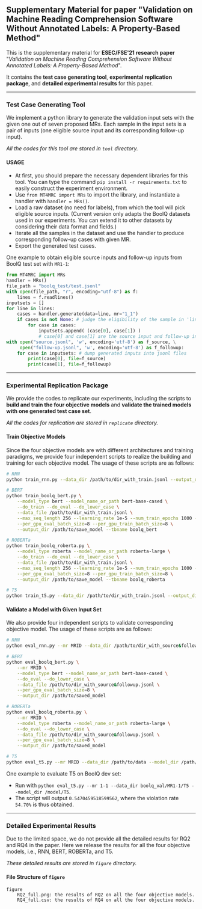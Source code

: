 ## Supplementary Material for paper "Validation on Machine Reading Comprehension Software Without Annotated Labels: A Property-Based Method"

This is the supplementary material for **ESEC/FSE'21 research paper** "*Validation on Machine Reading Comprehension Software Without Annotated Labels: A Property-Based Method*". 

It contains the **test case generating tool**, **experimental replication package**, and **detailed experimental results** for this paper. 

---

### Test Case Generating Tool

We implement a python library to generate the validation input sets with the given one out of seven proposed MRs. Each sample in the input sets is a pair of inputs (one eligible source input and its corresponding follow-up input).

*All the codes for this tool are stored in `tool` directory.*

#### USAGE

* At first, you should prepare the necessary dependent libraries for this tool. You can type the command `pip install -r requirements.txt` to easily construct the experiment environment.
* Use `from MT4MRC import MRs` to import the library, and instantiate a handler with `handler = MRs()`.
* Load a raw dataset (no need for labels), from which the tool will pick eligible source inputs. (Current version only adapts the BoolQ datasets used in our experiments. You can extend it to other datasets by considering their data format and fields.)
* Iterate all the samples in the dataset and use the handler to produce corresponding follow-up cases with given MR.
* Export the generated test cases.

One example to obtain eligible source inputs and follow-up inputs from BoolQ test set with `MR1-1`:
```py
from MT4MRC import MRs
handler = MRs()
file_path = "boolq_test/test.jsonl"
with open(file_path, "r", encoding="utf-8") as f:
    lines = f.readlines()
inputsets = []
for line in lines:
    cases = handler.generate(data=line, mr="1_1")
    if cases is not None: # judge the eligibility of the sample in 'line'
        for case in cases:
            inputsets.append( (case[0], case[1]) )
            # case[0] and case[1] are the source input and follow-up input, respectively
with open("source.jsonl", 'w', encoding='utf-8') as f_source, \
     open("follow-up.jsonl", 'w', encoding='utf-8') as f_followup:
    for case in inputsets: # dump generated inputs into jsonl files
        print(case[0], file=f_source)
        print(case[1], file=f_followup)
```

---

### Experimental Replication Package

We provide the codes to replicate our experiments, including the scripts to **build and train the four objective models** and **validate the trained models with one generated test case set**.

*All the codes for replication are stored in `replicate` directory.*

#### Train Objective Models
Since the four objective models are with different architectures and training paradigms, we provide four independent scripts to realize the building and training for each objective model. The usage of these scripts are as follows:

```bash
# RNN
python train_rnn.py --data_dir /path/to/dir_with_train.jsonl --output_dir /path/to/save_model

# BERT
python train_boolq_bert.py \
    --model_type bert --model_name_or_path bert-base-cased \
    --do_train --do_eval --do_lower_case \
    --data_file /path/to/dir_with_train.jsonl \
    --max_seq_length 256 --learning_rate 1e-5 --num_train_epochs 1000 --logging_steps 500 \
    --per_gpu_eval_batch_size=8 --per_gpu_train_batch_size=8 \
    --output_dir /path/to/save_model --tbname boolq_bert

# ROBERTa
python train_boolq_roberta.py \
    --model_type roberta --model_name_or_path roberta-large \
    --do_train --do_eval --do_lower_case \
    --data_file /path/to/dir_with_train.jsonl \
    --max_seq_length 256 --learning_rate 1e-5 --num_train_epochs 1000 --logging_steps 500 \
    --per_gpu_eval_batch_size=8 --per_gpu_train_batch_size=8 \
    --output_dir /path/to/save_model --tbname boolq_roberta

# T5
python train_t5.py --data_dir /path/to/dir_with_train.jsonl --output_dir /path/to/save_model
```

#### Validate a Model with Given Input Set
We also provide four independent scripts to validate corresponding objective model. The usage of these scripts are as follows:

```bash
# RNN
python eval_rnn.py --mr MRID --data_dir /path/to/dir_with_source&followup.jsonl --model_dir /path/to/saved_model

# BERT
python eval_boolq_bert.py \
    --mr MRID \
    --model_type bert --model_name_or_path bert-base-cased \
    --do_eval --do_lower_case \
    --data_file /path/to/dir_with_source&followup.jsonl \
    --per_gpu_eval_batch_size=8 \
    --output_dir /path/to/saved_model

# ROBERTa
python eval_boolq_roberta.py \
    --mr MRID \
    --model_type roberta --model_name_or_path roberta-large \
    --do_eval --do_lower_case \
    --data_file /path/to/dir_with_source&followup.jsonl \
    --per_gpu_eval_batch_size=8 \
    --output_dir /path/to/saved_model

# T5
python eval_t5.py --mr MRID --data_dir /path/to/data --model_dir /path/to/saved_model
```

One example to evaluate T5 on BoolQ dev set:
* Run with `python eval_t5.py --mr 1-1 --data_dir boolq_val/MR1-1/T5 --model_dir /model/T5`.
* The script will output `0.5470459518599562`, where the violation rate `54.70%` is thus obtained.

---

### Detailed Experimental Results

Due to the limited space, we do not provide all the detailed results for RQ2 and RQ4 in the paper. Here we release the results for all the four objective models, i.e., RNN, BERT, ROBERTa, and T5.

*These detailed results are stored in `figure` directory.*

#### File Structure of `figure`
```
figure
    RQ2_full.png: the results of RQ2 on all the four objective models. 
    RQ4_full.csv: the results of RQ4 on all the four objective models. 
```
